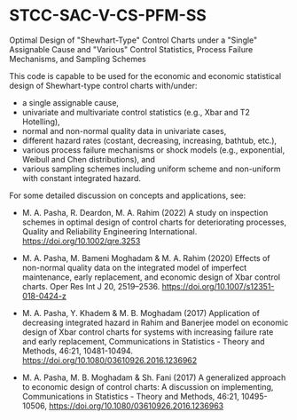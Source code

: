 # STCC-SAC-V-CS-PFM-SS
Optimal Design of "Shewhart-Type" Control Charts under a "Single" Assignable Cause and "Various" Control Statistics, Process Failure Mechanisms, and Sampling Schemes

This code is capable to be used for the economic and economic statistical design of Shewhart-type control charts with/under:
- a single assignable cause,
- univariate and multivariate control statistics (e.g., Xbar and T2 Hotelling),
- normal and non-normal quality data in univariate cases,
- different hazard rates (costant, decreasing, increasing, bathtub, etc.),
- various process failure mechanisms or shock models (e.g., exponential, Weibull and Chen distributions), and
- various sampling schemes including uniform scheme and non-uniform with constant integrated hazard.

For some detailed discussion on concepts and applications, see:

- M. A. Pasha, R. Deardon, M. A. Rahim (2022) A study on inspection schemes in optimal design of control charts
for deteriorating processes, Quality and Reliability Engineering International. https://doi.org/10.1002/qre.3253

- M. A. Pasha, M. Bameni Moghadam & M. A. Rahim (2020) Effects of non-normal quality data on the integrated model of
imperfect maintenance, early replacement, and economic design of Xbar control charts. Oper Res Int J 20,
2519–2536. https://doi.org/10.1007/s12351-018-0424-z

- M. A. Pasha, Y. Khadem & M. B. Moghadam (2017) Application of decreasing
integrated hazard in Rahim and Banerjee model on economic design of Xbar control charts for systems
with increasing failure rate and early replacement, Communications in Statistics - Theory and
Methods, 46:21, 10481-10494. https://doi.org/10.1080/03610926.2016.1236962

- M. A. Pasha, M. B. Moghadam & Sh. Fani (2017) A generalized approach to
economic design of control charts: A discussion on implementing, Communications in Statistics -
Theory and Methods, 46:21, 10495-10506, https://doi.org/10.1080/03610926.2016.1236963
